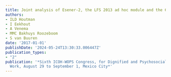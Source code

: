 ```yaml
---
title: Joint analysis of Esener-2, the LFS 2013 ad hoc module and the 6th EWCS
authors:
- ILD Houtman
- I Eekhout
- A Venema
- MMC Bakhuys Roozeboom
- S van Buuren
date: '2017-01-01'
publishDate: '2024-05-24T13:30:33.006447Z'
publication_types:
- "2"
publication: '*Sixth ICOH-WOPS Congress, for Dignified and Psychosocially Healthy
  Work, August 29 to September 1, Mexico City*'
---
```

